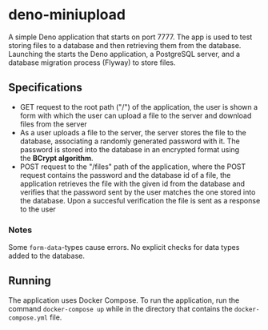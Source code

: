# deno-miniupload

A simple Deno application that starts on port 7777. 
The app is used to test storing files to a database and then retrieving them from the database. 
Launching the starts the Deno application, a PostgreSQL server, and a database migration process (Flyway) to store files.

## Specifications
+ GET request to the root path ("/") of the application, the user is shown a form with which the user can upload a file to the server and download files from the server
+ As a user uploads a file to the server, the server stores the file to the database, associating a randomly generated password with it. The password is stored into the database in an encrypted format using the **BCrypt algorithm**.
+ POST request to the "/files" path of the application, where the POST request contains the password and the database id of a file, the application retrieves the file with the given id from the database and verifies that the password sent by the user matches the one stored into the database. Upon a succesful verification the file is sent as a response to the user

### Notes
Some ```form-data```-types cause errors. No explicit checks for data types added to the database.
## Running

The application uses Docker Compose. To run the application, run the command ```docker-compose up``` while in the directory that contains the ```docker-compose.yml``` file.
